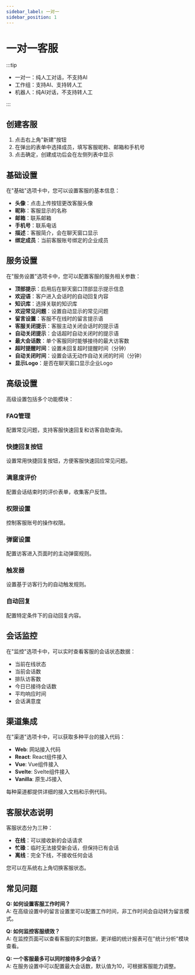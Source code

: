 ```yaml
---
sidebar_label: 一对一
sidebar_position: 1
---
```


# 一对一客服

:::tip

- 一对一：纯人工对话，不支持AI
- 工作组：支持AI、支持转人工
- 机器人：纯AI对话，不支持转人工

:::

## 创建客服

1. 点击右上角"新建"按钮
2. 在弹出的表单中选择成员，填写客服昵称、邮箱和手机号
3. 点击确定，创建成功后会在左侧列表中显示

<!-- ![创建客服](./images/agent-create.png) -->

## 基础设置

在"基础"选项卡中，您可以设置客服的基本信息：

- **头像**：点击上传按钮更改客服头像
- **昵称**：客服显示的名称
- **邮箱**：联系邮箱
- **手机号**：联系电话
- **描述**：客服简介，会在聊天窗口显示
- **绑定成员**：当前客服账号绑定的企业成员

<!-- ![基础设置](./images/agent-basic.png) -->

## 服务设置

在"服务设置"选项卡中，您可以配置客服的服务相关参数：

- **顶部提示**：启用后在聊天窗口顶部显示提示信息
- **欢迎语**：客户进入会话时的自动回复内容
- **知识库**：选择关联的知识库
- **欢迎常见问题**：设置自动显示的常见问题
- **留言设置**：客服不在线时的留言提示语
- **客服关闭提示**：客服主动关闭会话时的提示语
- **自动关闭提示**：会话超时自动关闭时的提示语
- **最大会话数**：单个客服同时能够接待的最大访客数
- **超时提醒时间**：设置未回复超时提醒时间（分钟）
- **自动关闭时间**：设置会话无动作自动关闭的时间（分钟）
- **显示Logo**：是否在聊天窗口显示企业Logo

<!-- ![服务设置](./images/agent-service-settings.png) -->

## 高级设置

高级设置包括多个功能模块：

### FAQ管理

配置常见问题，支持客服快速回复和访客自助查询。

### 快捷回复按钮

设置常用快捷回复按钮，方便客服快速回应常见问题。

### 满意度评价

配置会话结束时的评价表单，收集客户反馈。

### 权限设置

控制客服账号的操作权限。

### 弹窗设置

配置访客进入页面时的主动弹窗规则。

### 触发器

设置基于访客行为的自动触发规则。

### 自动回复

配置特定条件下的自动回复内容。

<!-- ![高级设置](./images/agent-advanced.png) -->

## 会话监控

在"监控"选项卡中，可以实时查看客服的会话状态数据：

- 当前在线状态
- 当前会话数
- 排队访客数
- 今日已接待会话数
- 平均响应时间
- 会话满意度

<!-- ![会话监控](./images/agent-monitor.png) -->

## 渠道集成

在"渠道"选项卡中，可以获取多种平台的接入代码：

- **Web**: 网站接入代码
- **React**: React组件接入
- **Vue**: Vue组件接入
- **Svelte**: Svelte组件接入
- **Vanilla**: 原生JS接入

每种渠道都提供详细的接入文档和示例代码。

<!-- ![渠道集成](./images/agent-channel.png) -->

## 客服状态说明

客服状态分为三种：

- **在线**：可以接收新的会话请求
- **忙碌**：临时无法接受新会话，但保持已有会话
- **离线**：完全下线，不接收任何会话

您可以在系统右上角切换客服状态。

## 常见问题

**Q: 如何设置客服工作时间？**  
A: 在高级设置中的留言设置里可以配置工作时间，非工作时间会自动转为留言模式。

**Q: 如何监控客服绩效？**  
A: 在监控页面可以查看客服的实时数据，更详细的统计报表可在"统计分析"模块查看。

**Q: 一个客服最多可以同时接待多少会话？**  
A: 在服务设置中可以配置最大会话数，默认值为10，可根据客服能力调整。
